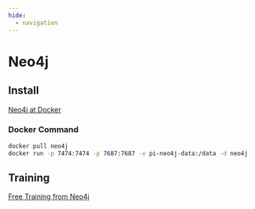 ```yaml
---
hide:
  - navigation
---
```


# Neo4j
## Install
[Neo4j at Docker](https://hub.docker.com/_/neo4j)

### Docker Command
```bash
docker pull neo4j
docker run -p 7474:7474 -p 7687:7687 -v pi-neo4j-data:/data -d neo4j
```

## Training
[Free Training from Neo4j](https://graphacademy.neo4j.com/)